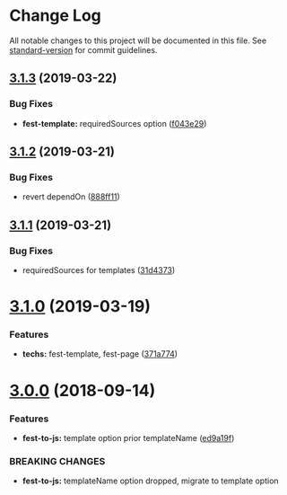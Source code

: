 # Change Log

All notable changes to this project will be documented in this file. See [standard-version](https://github.com/conventional-changelog/standard-version) for commit guidelines.

## [3.1.3](https://github.com/apoleshchuk/enb-fest/compare/v3.1.2...v3.1.3) (2019-03-22)


### Bug Fixes

* **fest-template:** requiredSources option ([f043e29](https://github.com/apoleshchuk/enb-fest/commit/f043e29))



## [3.1.2](https://github.com/apoleshchuk/enb-fest/compare/v3.1.1...v3.1.2) (2019-03-21)


### Bug Fixes

* revert dependOn ([888ff11](https://github.com/apoleshchuk/enb-fest/commit/888ff11))



## [3.1.1](https://github.com/apoleshchuk/enb-fest/compare/v3.1.0...v3.1.1) (2019-03-21)


### Bug Fixes

* requiredSources for templates ([31d4373](https://github.com/apoleshchuk/enb-fest/commit/31d4373))



# [3.1.0](https://github.com/apoleshchuk/enb-fest/compare/v3.0.0...v3.1.0) (2019-03-19)


### Features

* **techs:** fest-template, fest-page ([371a774](https://github.com/apoleshchuk/enb-fest/commit/371a774))



<a name="3.0.0"></a>
# [3.0.0](https://github.com/apoleshchuk/enb-fest/compare/v2.0.0...v3.0.0) (2018-09-14)


### Features

* **fest-to-js:** template option prior templateName ([ed9a19f](https://github.com/apoleshchuk/enb-fest/commit/ed9a19f))


### BREAKING CHANGES

* **fest-to-js:** templateName option dropped, migrate to template option
